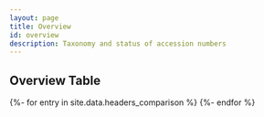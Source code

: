 ```yaml
---
layout: page
title: Overview
id: overview
description: Taxonomy and status of accession numbers
---
```


<link rel="stylesheet" type="text/css" href="https://cdn.datatables.net/1.12.1/css/jquery.dataTables.css">
<script src="https://code.jquery.com/jquery-3.6.0.min.js" integrity="sha256-/xUj+3OJU5yExlq6GSYGSHk7tPXikynS7ogEvDej/m4=" crossorigin="anonymous"></script>
<script type="text/javascript" charset="utf8" src="https://cdn.datatables.net/1.12.1/js/jquery.dataTables.js"></script>

<script type="text/javascript">
$(document).ready( function () {
	new DataTable('#ovtable');
	$('#ovtable').show();
} );
</script>


## Overview Table

<div class="table1-start"></div>

<table id="ovtable" style="display: none">
<thead>
<tr>
<th> Accession </th><th> Taxonomy </th><th> Status </th>
</tr>
</thead>
<tbody>
{%- for entry in site.data.headers_comparison %}
<tr>
<td> {{ entry.Accession }} </td><td> {{ entry.Taxonomy }} </td><td> {{ entry.Status }} </td>
</tr>
{%- endfor %}
</tbody>
</table>

<div class="table1-end"></div>

